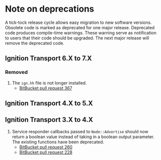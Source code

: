 # Note on deprecations

A tick-tock release cycle allows easy migration to new software versions.
Obsolete code is marked as deprecated for one major release.
Deprecated code produces compile-time warnings. These warning serve as
notification to users that their code should be upgraded. The next major
release will remove the deprecated code.

## Ignition Transport 6.X to 7.X

### Removed

1. The `ign.hh` file is not longer installed.
    * [BitBucket pull request 367](https://osrf-migration.github.io/ignition-gh-pages/#!/ignitionrobotics/ign-transport/pull-requests/367)

## Ignition Transport 4.X to 5.X

## Ignition Transport 3.X to 4.X

1. Service responder callbacks passed to `Node::Advertise` should now return
   a boolean value instead of taking in a boolean output parameter. The existing
   functions have been deprecated.
    * [BitBucket pull request 260](https://osrf-migration.github.io/ignition-gh-pages/#!/ignitionrobotics/ign-transport/pull-requests/260)
    * [BitBucket pull request 228](https://osrf-migration.github.io/ignition-gh-pages/#!/ignitionrobotics/ign-transport/pull-requests/228)
